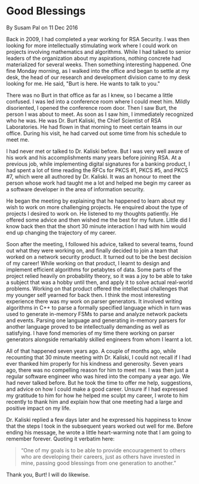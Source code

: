 # Good Blessings
By Susam Pal on 11 Dec 2016

Back in 2009, I had completed a year working for RSA Security. I was then looking for more intellectually stimulating work where I could work on projects involving mathematics and algorithms. While I had talked to senior leaders of the organization about my aspirations, nothing concrete had materialized for several weeks. Then something interesting happened. One fine Monday morning, as I walked into the office and began to settle at my desk, the head of our research and development division came to my desk looking for me. He said, "Burt is here. He wants to talk to you."

There was no Burt in that office as far as I knew, so I became a little confused. I was led into a conference room where I could meet him. Mildly disoriented, I opened the conference room door. Then I saw Burt, the person I was about to meet. As soon as I saw him, I immediately recognized who he was. He was Dr. Burt Kaliski, the Chief Scientist of RSA Laboratories. He had flown in that morning to meet certain teams in our office. During his visit, he had carved out some time from his schedule to meet me.

I had never met or talked to Dr. Kaliski before. But I was very well aware of his work and his accomplishments many years before joining RSA. At a previous job, while implementing digital signatures for a banking product, I had spent a lot of time reading the RFCs for PKCS #1, PKCS #5, and PKCS #7, which were all authored by Dr. Kaliski. It was an honour to meet the person whose work had taught me a lot and helped me begin my career as a software developer in the area of information security.

He began the meeting by explaining that he happened to learn about my wish to work on more challenging projects. He enquired about the type of projects I desired to work on. He listened to my thoughts patiently. He offered some advice and then wished me the best for my future. Little did I know back then that the short 30 minute interaction I had with him would end up changing the trajectory of my career.

Soon after the meeting, I followed his advice, talked to several teams, found out what they were working on, and finally decided to join a team that worked on a network security product. It turned out to be the best decision of my career! While working on that product, I learnt to design and implement efficient algorithms for petabytes of data. Some parts of the project relied heavily on probability theory, so it was a joy to be able to take a subject that was a hobby until then, and apply it to solve actual real-world problems. Working on that product offered the intellectual challenges that my younger self yearned for back then. I think the most interesting experience there was my work on parser generators. It involved writing algorithms in C++ to parse a formally specified language which in turn was used to generate in-memory FSMs to parse and analyze network packets and events. Parsing one language and generating in-memory parsers for another language proved to be intellectually demanding as well as satisfying. I have fond memories of my time there working on parser generators alongside remarkably skilled engineers from whom I learnt a lot.

All of that happened seven years ago. A couple of months ago, while recounting that 30 minute meeting with Dr. Kaliski, I could not recall if I had ever thanked him properly for his kindness and generosity. Seven years ago, there was no compelling reason for him to meet me. I was then just a regular software engineer who was hired into the company a year ago. We had never talked before. But he took the time to offer me help, suggestions, and advice on how I could make a good career. Unsure if I had expressed my gratitude to him for how he helped me sculpt my career, I wrote to him recently to thank him and explain how that one meeting had a large and positive impact on my life.

Dr. Kaliski replied a few days later and he expressed his happiness to know that the steps I took in the subsequent years worked out well for me. Before ending his message, he wrote a little heart-warming note that I am going to remember forever. Quoting it verbatim here:

> “One of my goals is to be able to provide encouragement to others who are developing their careers, just as others have invested in mine, passing good blessings from one generation to another.” 

Thank you, Burt! I will do likewise.
